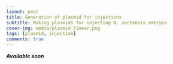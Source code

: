 ```yaml
---
layout: post
title: Generation of plasmid for injections
subtitle: Making plasmids for injecting N. vectensis embryos
cover-img: media/plasmid_linear.png
tags: [plasmid, injection]
comments: true
---
```


**_Available soon_**
